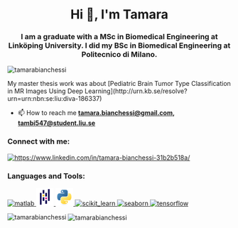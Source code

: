 <h1 align="center">Hi 👋, I'm Tamara</h1>
<h3 align="center">I am a graduate with a MSc in Biomedical Engineering at Linköping University. I did my BSc in Biomedical Engineering at Politecnico di Milano.</h3>

<p align="left"> <img src="https://komarev.com/ghpvc/?username=tamarabianchessi&label=Profile%20views&color=0e75b6&style=flat" alt="tamarabianchessi" /> </p>
My master thesis work was about [Pediatric Brain Tumor Type Classification in MR Images Using Deep Learning](http://urn.kb.se/resolve?urn=urn:nbn:se:liu:diva-186337)

- 📫 How to reach me **tamara.bianchessi@gmail.com, tambi547@student.liu.se**

<h3 align="left">Connect with me:</h3>
<p align="left">
<a href="https://linkedin.com/in/https://www.linkedin.com/in/tamara-bianchessi-31b2b518a/" target="blank"><img align="center" src="https://raw.githubusercontent.com/rahuldkjain/github-profile-readme-generator/master/src/images/icons/Social/linked-in-alt.svg" alt="https://www.linkedin.com/in/tamara-bianchessi-31b2b518a/" height="30" width="40" /></a>
</p>

<h3 align="left">Languages and Tools:</h3>
<p align="left"> <a href="https://www.mathworks.com/" target="_blank" rel="noreferrer"> <img src="https://upload.wikimedia.org/wikipedia/commons/2/21/Matlab_Logo.png" alt="matlab" width="40" height="40"/> </a> <a href="https://pandas.pydata.org/" target="_blank" rel="noreferrer"> <img src="https://raw.githubusercontent.com/devicons/devicon/2ae2a900d2f041da66e950e4d48052658d850630/icons/pandas/pandas-original.svg" alt="pandas" width="40" height="40"/> </a> <a href="https://www.python.org" target="_blank" rel="noreferrer"> <img src="https://raw.githubusercontent.com/devicons/devicon/master/icons/python/python-original.svg" alt="python" width="40" height="40"/> </a> <a href="https://scikit-learn.org/" target="_blank" rel="noreferrer"> <img src="https://upload.wikimedia.org/wikipedia/commons/0/05/Scikit_learn_logo_small.svg" alt="scikit_learn" width="40" height="40"/> </a> <a href="https://seaborn.pydata.org/" target="_blank" rel="noreferrer"> <img src="https://seaborn.pydata.org/_images/logo-mark-lightbg.svg" alt="seaborn" width="40" height="40"/> </a> <a href="https://www.tensorflow.org" target="_blank" rel="noreferrer"> <img src="https://www.vectorlogo.zone/logos/tensorflow/tensorflow-icon.svg" alt="tensorflow" width="40" height="40"/> </a> </p>

<p><img align="left" src="https://github-readme-stats.vercel.app/api/top-langs?username=tamarabianchessi&show_icons=true&locale=en&layout=compact" alt="tamarabianchessi" /></p>

<p>&nbsp;<img align="center" src="https://github-readme-stats.vercel.app/api?username=tamarabianchessi&show_icons=true&locale=en" alt="tamarabianchessi" /></p>
